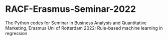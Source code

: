 # RACF-Erasmus-Seminar-2022
The Python codes for Seminar in Business Analysis and Quantitative Marketing, Erasmus Uni of Rotterdam 2022: Rule-based machine learning in regression
